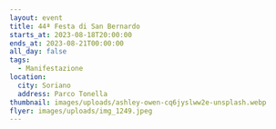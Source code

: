 ```yaml
---
layout: event
title: 44ª Festa di San Bernardo
starts_at: 2023-08-18T20:00:00
ends_at: 2023-08-21T00:00:00
all_day: false
tags:
  - Manifestazione
location:
  city: Soriano
  address: Parco Tonella
thumbnail: images/uploads/ashley-owen-cq6jyslww2e-unsplash.webp
flyer: images/uploads/img_1249.jpeg
---
```


